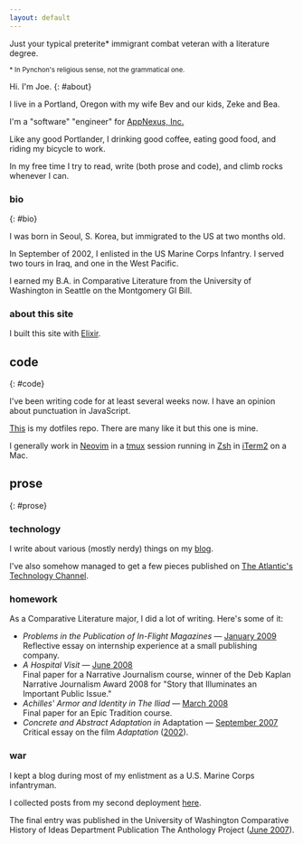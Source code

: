 ```yaml
---
layout: default
---
```


<p class="lead">Just your typical preterite* immigrant combat veteran with a literature degree.</p>

<small>* In Pynchon's religious sense, not the grammatical one.</small>

Hi. I'm Joe.
{: #about}

I live in a Portland, Oregon with my wife Bev and our kids, Zeke and Bea.

I'm a "software" "engineer" for [AppNexus, Inc.](http://www.appnexus.com/)

Like any good Portlander, I drinking good coffee, eating good food, and riding my bicycle to work.

In my free time I try to read, write (both prose and code), and climb rocks whenever I can.

### bio
{: #bio}

I was born in Seoul, S. Korea, but immigrated to the US at two months old.

In September of 2002, I enlisted in the US Marine Corps Infantry. I served two tours in Iraq, and one in the West Pacific.

I earned my B.A. in Comparative Literature from the University of Washington in Seattle on the Montgomery GI Bill.

### about this site

I built this site with [Elixir](http://elixir-lang.org/).

## code
{: #code}

I've been writing code for at least several weeks now. I have an opinion about punctuation in JavaScript.

[This](https://github.com/sodiumjoe/dotfiles) is my dotfiles repo. There are many like it but this one is mine.

I generally work in [Neovim](https://neovim.io/) in a [tmux](http://tmux.sourceforge.net/) session running in [Zsh](http://www.zsh.org/) in [iTerm2](http://www.iterm2.com/#/section/home) on a Mac.

## prose
{: #prose}

### technology

I write about various (mostly nerdy) things on my [blog](/blog).

I've also somehow managed to get a few pieces published on [The Atlantic's Technology Channel](http://www.theatlantic.com/joe-moon/).

### homework

As a Comparative Literature major, I did a lot of writing. Here's some of it:

* *Problems in the Publication of In-Flight Magazines* &mdash; [January 2009](/prose/magazines) <br />
  Reflective essay on internship experience at a small publishing company.
* *A Hospital Visit* &mdash; [June 2008](/prose/hospital) <br />
  Final paper for a Narrative Journalism course, winner of the Deb Kaplan Narrative Journalism Award 2008 for "Story that Illuminates an Important Public Issue."
* *Achilles' Armor and Identity in The Iliad* &mdash; [March 2008](/prose/achilles) <br />
  Final paper for an Epic Tradition course.
* *Concrete and Abstract Adaptation in* Adaptation &mdash; [September 2007](/prose/adaptation) <br />
  Critical essay on the film *Adaptation* ([2002](http://www.imdb.com/title/tt0268126/)).

### war

I kept a blog during most of my enlistment as a U.S. Marine Corps infantryman.

I collected posts from my second deployment [here](http://servicerecordbook.com).

The final entry was published in the University of Washington Comparative History of Ideas Department Publication The Anthology Project ([June 2007](https://depts.washington.edu/chid/The_Anthology_Project/2007/)).

